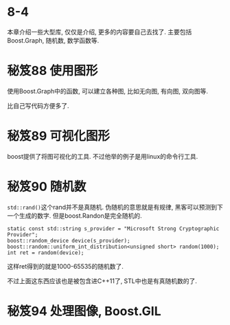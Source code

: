 # 8-4

本章介绍一些大型库, 仅仅是介绍, 更多的内容要自己去找了.
主要包括Boost.Graph, 随机数, 数学函数等.

# 秘笈88 使用图形

使用Boost.Graph中的函数, 可以建立各种图, 比如无向图, 有向图, 双向图等.

比自己写代码方便多了.

# 秘笈89 可视化图形

boost提供了将图可视化的工具.
不过他举的例子是用linux的命令行工具.

# 秘笈90 随机数

`std::rand()`这个rand并不是真随机. 伪随机的意思就是有规律, 黑客可以预测到下一个生成的数字.
但是boost.Randon是完全随机的.

    static const std::string s_provider = "Microsoft Strong Cryptographic Provider";
	boost::random_device device(s_provider);
	boost::random::uniform_int_distribution<unsigned short> random(1000);
    int ret = random(device);

这样ret得到的就是1000-65535的随机数了.

不过上面这东西应该也是被包含进C++11了, STL中也是有真随机数的了.

# 秘笈94 处理图像, Boost.GIL

